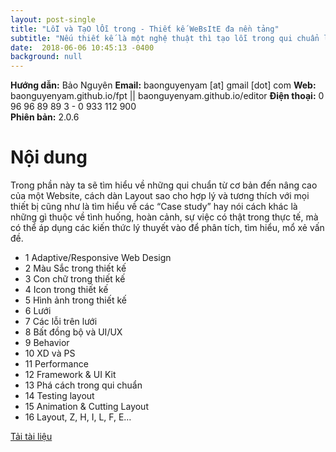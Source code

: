 ```yaml
---
layout: post-single
title: "LỗI và TạO lỖi trong - Thiết kế WeBsItE đa nền tảng"
subtitle: "Nếu thiết kế là một nghệ thuật thì tạo lỗi trong qui chuẩn là một thủ thuật"
date:  2018-06-06 10:45:13 -0400
background: null 
---
```


**Hướng dẫn:** Bảo Nguyên
**Email:** baonguyenyam [at] gmail [dot] com
**Web:** baonguyenyam.github.io/fpt || baonguyenyam.github.io/editor
**Điện thoại:** 0 96 96 89 89 3 - 0 933 112 900  
**Phiên bản:** 2.0.6

# Nội dung

Trong phần này ta sẽ tìm hiểu về những qui chuẩn từ cơ bản đến nâng cao của một Website, cách dàn Layout sao cho hợp lý và tương thích với mọi thiết bị cũng như là tìm hiểu về các “Case study” hay nói cách khác là những gì thuộc về tình huống, hoàn cảnh, sự việc có thật trong thực tế, mà có thể áp dụng các kiến thức lý thuyết vào để phân tích, tìm hiểu, mổ xẻ vấn đề.

* 1 Adaptive/Responsive Web Design 
* 2 Màu Sắc trong thiết kế
* 3 Con chữ trong thiết kế 
* 4 Icon trong thiết kế
* 5 Hình ảnh trong thiết kế 
* 6 Lưới 
* 7 Các lỗi trên lưới
* 8 Bất đồng bộ và UI/UX
* 9 Behavior
* 10 XD và PS
* 11 Performance
* 12 Framework & UI Kit
* 13 Phá cách trong qui chuẩn
* 14 Testing layout 
* 15 Animation & Cutting Layout
* 16 Layout, Z, H, I, L, F, E…

[Tải tài liệu](https://drive.google.com/file/d/1EOjtQPVYcblLcDezXx3nzKf8Ks_ESHUg/view?usp=sharing)